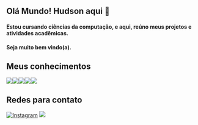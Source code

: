 ## Olá Mundo! Hudson aqui 🖖
#### Estou cursando ciências da computação, e aqui, reúno meus projetos e atividades acadêmicas.
#### Seja muito bem vindo(a).
## Meus conhecimentos

<div style="display: flex">
  <img src="https://img.shields.io/badge/HTML5-E34F26?style=for-the-badge&logo=html5&logoColor=white">
  <img src="https://img.shields.io/badge/CSS3-1572B6?style=for-the-badge&logo=css3&logoColor=white">
  <img src="https://img.shields.io/badge/JavaScript-F7DF1E?style=for-the-badge&logo=javascript&logoColor=black">
  <img src="https://img.shields.io/badge/Java-ED8B00?style=for-the-badge&logo=java&logoColor=white">
  <img src="https://img.shields.io/badge/MySQL-00000F?style=for-the-badge&logo=mysql&logoColor=white">
</div>

## Redes para contato

[![Instagram](	https://img.shields.io/badge/Instagram-E4405F?style=for-the-badge&logo=instagram&logoColor=white)](https://instagram.com/hud_matos)
<a href="https://gmail.com"><img src="https://img.shields.io/badge/Gmail-D14836?style=for-the-badge&logo=gmail&logoColor=white"></a>

